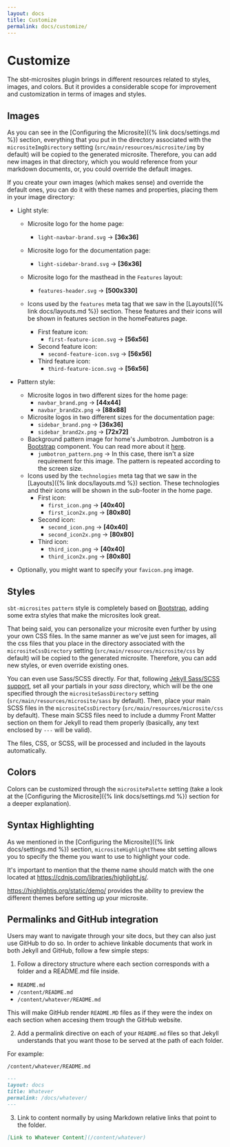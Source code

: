 ```yaml
---
layout: docs
title: Customize
permalink: docs/customize/
---
```


# Customize

The sbt-microsites plugin brings in different resources related to styles, images, and colors. But it provides a considerable scope for improvement and customization in terms of images and styles.

## Images

As you can see in the [Configuring the Microsite]({% link docs/settings.md %}) section, everything that you put in the directory associated with the `micrositeImgDirectory` setting  (`src/main/resources/microsite/img` by default) will be copied to the generated microsite. Therefore, you can add new images in that directory, which you would reference from your markdown documents, or, you could override the default images.

If you create your own images (which makes sense) and override the default ones, you can do it with these names and properties, placing them in your image directory:

- Light style:
  - Microsite logo for the home page:
    - `light-navbar-brand.svg` -> **[36x36]**
  - Microsite logo for the documentation page:
    - `light-sidebar-brand.svg` -> **[36x36]**
  - Microsite logo for the masthead in the `Features` layout:
    - `features-header.svg` -> **[500x330]**

  - Icons used by the `features` meta tag that we saw in the [Layouts]({% link docs/layouts.md %}) section. These features and their icons will be shown in features section in the homeFeatures page.
    - First feature icon:
        - `first-feature-icon.svg` -> **[56x56]**
    - Second feature icon:
        - `second-feature-icon.svg` -> **[56x56]**
    - Third feature icon:
        - `third-feature-icon.svg` -> **[56x56]**

- Pattern style:
  - Microsite logos in two different sizes for the home page:
      - `navbar_brand.png` -> **[44x44]**
      - `navbar_brand2x.png` -> **[88x88]**
  - Microsite logos in two different sizes for the documentation page:
      - `sidebar_brand.png` -> **[36x36]**
      - `sidebar_brand2x.png` -> **[72x72]**
  - Background pattern image for home's Jumbotron. Jumbotron is a [Bootstrap](https://getbootstrap.com/) component. You can read more about it [here](https://getbootstrap.com/components/#jumbotron).
      - `jumbotron_pattern.png` -> In this case, there isn't a size requirement for this image. The pattern is repeated according to the screen size.
  - Icons used by the `technologies` meta tag that we saw in the [Layouts]({% link docs/layouts.md %}) section. These technologies and their icons will be shown in the sub-footer in the home page.
      - First icon:
          - `first_icon.png` -> **[40x40]**
          - `first_icon2x.png` -> **[80x80]**
      - Second icon:
          - `second_icon.png` -> **[40x40]**
          - `second_icon2x.png` -> **[80x80]**
      - Third icon:
          - `third_icon.png` -> **[40x40]**
          - `third_icon2x.png` -> **[80x80]**

- Optionally, you might want to specify your `favicon.png` image.

## Styles

`sbt-microsites` `pattern` style is completely based on [Bootstrap](https://getbootstrap.com/), adding some extra styles that make the microsites look great.

That being said, you can personalize your microsite even further by using your own CSS files. In the same manner as we've just seen for images, all the css files that you place in the directory associated with the `micrositeCssDirectory` setting (`src/main/resources/microsite/css` by default) will be copied to the generated microsite. Therefore, you can add new styles, or even override existing ones.

You can even use Sass/SCSS directly. For that, following [Jekyll Sass/SCSS support](https://jekyllrb.com/docs/assets/#sassscss), set all your partials in your _sass_ directory, which will be the one specified through the `micrositeSassDirectory` setting (`src/main/resources/microsite/sass` by default). Then, place your main SCSS files in the `micrositeCssDirectory` (`src/main/resources/microsite/css` by default). These main SCSS files need to include a dummy Front Matter section on them for Jekyll to read them properly (basically, any text enclosed by `---` will be valid).

The files, CSS, or SCSS, will be processed and included in the layouts automatically.

## Colors

Colors can be customized through the `micrositePalette` setting (take a look at the [Configuring the Microsite]({% link docs/settings.md %}) section for a deeper explanation).

## Syntax Highlighting

As we mentioned in the [Configuring the Microsite]({% link docs/settings.md %}) section, `micrositeHighlightTheme` sbt setting allows you to specify the theme you want to use to highlight your code.

It's important to mention that the theme name should match with the one located at https://cdnjs.com/libraries/highlight.js/.

https://highlightjs.org/static/demo/ provides the ability to preview the different themes before setting up your microsite.

## Permalinks and GitHub integration

Users may want to navigate through your site docs, but they can also just use GitHub to do so.
In order to achieve linkable documents that work in both Jekyll and GitHub, follow a few
simple steps:

1. Follow a directory structure where each section corresponds with a folder and a README.md file inside.

* `README.md`
* `/content/README.md`
* `/content/whatever/README.md`

This will make GitHub render `README.MD` files as if they were the index on each section when accesing them trough the GitHub website.

2. Add a permalink directive on each of your `README.md` files so that Jekyll understands that you want those to be served at the path of each folder.

For example:

`/content/whatever/README.md`

```markdown
---
layout: docs
title: Whatever
permalink: /docs/whatever/
---
```

3. Link to content normally by using Markdown relative links that point to the folder.

```markdown
[Link to Whatever Content](/content/whatever)
```
